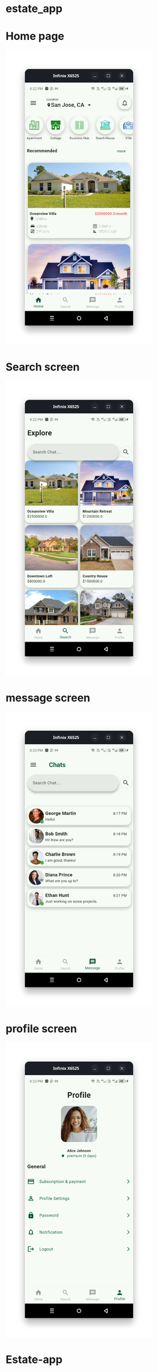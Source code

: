 # estate_app

# Home page
![alt text](<Screenshot from 2024-12-13 20-22-51.png>)

# Search screen
![alt text](<Screenshot from 2024-12-13 20-22-58.png>)

# message screen
![alt text](<Screenshot from 2024-12-13 20-23-07.png>)

# profile screen
![alt text](<Screenshot from 2024-12-13 20-23-14.png>)
# Estate-app
